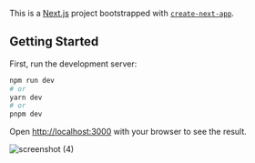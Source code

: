 This is a [Next.js](https://nextjs.org/) project bootstrapped with [`create-next-app`](https://github.com/vercel/next.js/tree/canary/packages/create-next-app).

## Getting Started

First, run the development server:

```bash
npm run dev
# or
yarn dev
# or
pnpm dev
```

Open [http://localhost:3000](http://localhost:3000) with your browser to see the result.

![screenshot (4)](https://github.com/mdAliMaaz/bloggy/assets/130007307/55f12da6-71f2-460c-b0b8-73b2979ef6d4)
